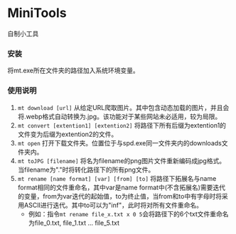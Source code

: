 # MiniTools
自制小工具

### 安装
将mt.exe所在文件夹的路径加入系统环境变量。

### 使用说明
1. ```mt download [url]``` 从给定URL爬取图片。其中包含动态加载的图片，并且会将.webp格式自动转换为.jpg。该功能对于某些网站未必适用，较为局限。
2. ```mt convert [extention1] [extention2]``` 将路径下所有后缀为extention1的文件变为后缀为extention2的文件。
3. ```mt open``` 打开下载文件夹。位置位于与spd.exe同一文件夹内的downloads文件夹内。
4. ```mt toJPG [filename]``` 将名为filename的png图片文件重新编码成jpg格式。当filename为"."时将转化路径下的所有png文件。
5. ```mt rename [name format] [var] [from] [to]``` 将路径下拓展名与name format相同的文件重命名，其中var是name format中(不含拓展名)需要迭代的变量，from为var迭代的起始值，to为终止值，当from和to中有字母时将采用ASCII进行迭代。其中to可以为"inf"，此时将对所有文件重命名。
   - 例如：指令```mt rename file_x.txt x 0 5```会将路径下的6个txt文件重命名为file_0.txt, file_1.txt ... file_5.txt
